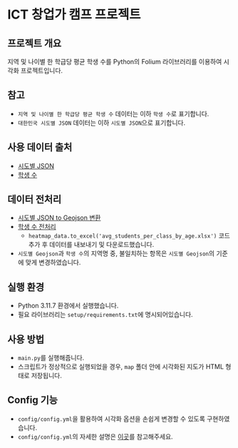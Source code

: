 # ICT 창업가 캠프 프로젝트

## 프로젝트 개요
지역 및 나이별 한 학급당 평균 학생 수를 Python의 Folium 라이브러리를 이용하여 시각화 프로젝트입니다.

## 참고
* ```지역 및 나이별 한 학급당 평균 학생 수``` 데이터는 이하 ```학생 수```로 표기합니다.
* ```대한민국 시도별 JSON``` 데이터는 이하 ```시도별 JSON```으로 표기합니다.

## 사용 데이터 출처
* [시도별 JSON](https://blog.naver.com/PostView.naver?blogId=ppoiu5706&logNo=222451249924)
* [학생 수](https://www.schoolinfo.go.kr/ng/go/pnnggo_a01_l2.do)

## 데이터 전처리
* [시도별 JSON to Geojson 변환](https://products.aspose.app/gis/conversion/json-to-geojson)
* [학생 수 전처리](https://colab.research.google.com/drive/1XNI1SzwEjydQRyaZEu2YM5fI_n8ia5ve)
  * ```heatmap_data.to_excel('avg_students_per_class_by_age.xlsx')``` 코드 추가 후 데이터를 내보내기 및 다운로드했습니다.
* ```시도별 Geojson```과 ```학생 수```의 지역명 중, 불일치하는 항목은 ```시도별 Geojson```의 기준에 맞게 변경하였습니다.

## 실행 환경
* Python 3.11.7 환경에서 실행했습니다.
* 필요 라이브러리는 ```setup/requirements.txt```에 명시되어있습니다.

## 사용 방법
* ```main.py```를 실행해줍니다.
* 스크립트가 정상적으로 실행되었을 경우, ```map``` 폴더 안에 시각화된 지도가 HTML 형태로 저장됩니다.

## Config 기능
* ```config/config.yml```을 활용하여 시각화 옵션을 손쉽게 변경할 수 있도록 구현하였습니다.
* ```config/config.yml```의 자세한 설명은 [이곳](docs/config_guide.md)를 참고해주세요.
